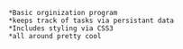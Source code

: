 

        *Basic orginization program
        *keeps track of tasks via persistant data
        *Includes styling via CSS3
        *all around pretty cool
